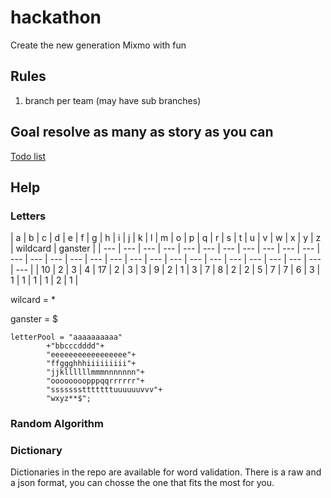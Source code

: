 # hackathon
Create the new generation Mixmo with fun


## Rules
1. branch per team (may have sub branches)

## Goal resolve as many as story as you can

[Todo list](https://waffle.io/jlboes/hackathon)

## Help

### Letters

| a | b | c | d | e | f | g | h | i | j | k | l | m | o | p | q | r | s | t | u | v | w | x | y | z | wildcard | ganster |
| --- | --- | --- | --- | --- | --- | --- | --- | --- | --- | --- | --- | --- | --- | --- | --- | --- | --- | --- | --- | --- | --- | --- | --- | --- | --- | --- | --- |
| 10 | 2 | 3 | 4 | 17 | 2 | 3 | 3 | 9 | 2 | 1 | 3 | 7 | 8 | 2 | 2 | 5 | 7 | 7 | 6 | 3 | 1 | 1 | 1 | 1 | 2 |  1 |


wilcard = *

ganster = $

```
letterPool = "aaaaaaaaaa"
        +"bbcccdddd"+
        "eeeeeeeeeeeeeeeee"+
        "ffggghhhiiiiiiiii"+
        "jjkllllllmmmnnnnnnn"+
        "oooooooopppqqrrrrrr"+
        "ssssssstttttttuuuuuuvvv"+
        "wxyz**$";
```

### Random Algorithm

### Dictionary

Dictionaries in the repo are available for word validation. There is a raw and a json format, you can chosse the one that fits the most for you.

